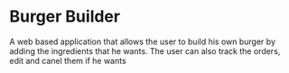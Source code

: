 # Burger Builder

A web based application that allows the user to build his own burger by adding the ingredients that he wants. The user can also track the orders, edit and canel them if he wants

